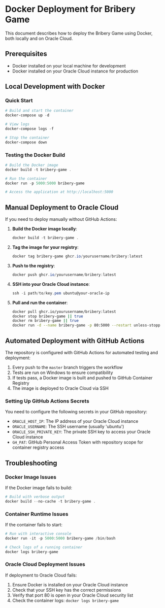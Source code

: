 # Docker Deployment for Bribery Game

This document describes how to deploy the Bribery Game using Docker, both locally and on Oracle Cloud.

## Prerequisites

- Docker installed on your local machine for development
- Docker installed on your Oracle Cloud instance for production

## Local Development with Docker

### Quick Start

```powershell
# Build and start the container
docker-compose up -d

# View logs
docker-compose logs -f

# Stop the container
docker-compose down
```

### Testing the Docker Build

```powershell
# Build the Docker image
docker build -t bribery-game .

# Run the container
docker run -p 5000:5000 bribery-game

# Access the application at http://localhost:5000
```

## Manual Deployment to Oracle Cloud

If you need to deploy manually without GitHub Actions:

1. **Build the Docker image locally**:
   ```powershell
   docker build -t bribery-game .
   ```

2. **Tag the image for your registry**:
   ```powershell
   docker tag bribery-game ghcr.io/yourusername/bribery:latest
   ```

3. **Push to the registry**:
   ```powershell
   docker push ghcr.io/yourusername/bribery:latest
   ```

4. **SSH into your Oracle Cloud instance**:
   ```powershell
   ssh -i path/to/key.pem ubuntu@your-oracle-ip
   ```

5. **Pull and run the container**:
   ```bash
   docker pull ghcr.io/yourusername/bribery:latest
   docker stop bribery-game || true
   docker rm bribery-game || true
   docker run -d --name bribery-game -p 80:5000 --restart unless-stopped ghcr.io/yourusername/bribery:latest
   ```

## Automated Deployment with GitHub Actions

The repository is configured with GitHub Actions for automated testing and deployment:

1. Every push to the `master` branch triggers the workflow
2. Tests are run on Windows to ensure compatibility
3. If tests pass, a Docker image is built and pushed to GitHub Container Registry
4. The image is deployed to Oracle Cloud via SSH

### Setting Up GitHub Actions Secrets

You need to configure the following secrets in your GitHub repository:

- `ORACLE_HOST_IP`: The IP address of your Oracle Cloud instance
- `ORACLE_USERNAME`: The SSH username (usually 'ubuntu')
- `ORACLE_SSH_PRIVATE_KEY`: The private SSH key to access your Oracle Cloud instance
- `GH_PAT`: GitHub Personal Access Token with repository scope for container registry access

## Troubleshooting

### Docker Image Issues

If the Docker image fails to build:

```powershell
# Build with verbose output
docker build --no-cache -t bribery-game .
```

### Container Runtime Issues

If the container fails to start:

```powershell
# Run with interactive console
docker run -it -p 5000:5000 bribery-game /bin/bash

# Check logs of a running container
docker logs bribery-game
```

### Oracle Cloud Deployment Issues

If deployment to Oracle Cloud fails:

1. Ensure Docker is installed on your Oracle Cloud instance
2. Check that your SSH key has the correct permissions
3. Verify that port 80 is open in your Oracle Cloud security list
4. Check the container logs: `docker logs bribery-game`
